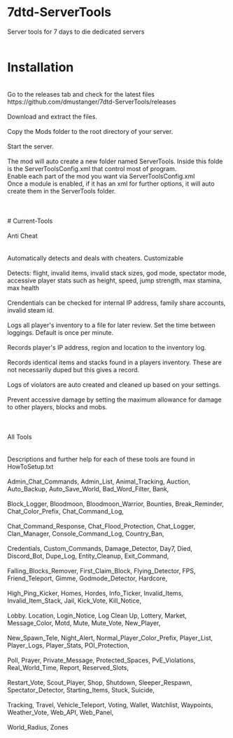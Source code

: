 # 7dtd-ServerTools
Server tools for 7 days to die dedicated servers<br>
<br>
# Installation
<br>
Go to the releases tab and check for the latest files https://github.com/dmustanger/7dtd-ServerTools/releases <br>
<br>
Download and extract the files.<br>
<br>
Copy the Mods folder to the root directory of your server.<br>
<br>
Start the server.<br>
<br>
The mod will auto create a new folder named ServerTools. Inside this folde is the ServerToolsConfig.xml that control most of program.<br>
Enable each part of the mod you want via ServerToolsConfig.xml<br>
Once a module is enabled, if it has an xml for further options, it will auto create them in the ServerTools folder.<br>
<br>
<br>
<br>
# Current-Tools
<br>
<br>
Anti Cheat<br>
<br>
<br>
Automatically detects and deals with cheaters. Customizable<br>
<br>
Detects: flight, invalid items, invalid stack sizes, god mode, spectator mode, <br>
accessive player stats such as height, speed, jump strength, max stamina, max health<br>
<br>
Crendentials can be checked for internal IP address, family share accounts, invalid steam id.<br>
<br>
Logs all player's inventory to a file for later review. Set the time between loggings. Default is once per minute.<br>
<br>
Records player's IP address, region and location to the inventory log.<br>
<br>
Records identical items and stacks found in a players inventory. These are not necessarily duped but this gives a record.<br>
<br>
Logs of violators are auto created and cleaned up based on your settings.<br>
<br>
Prevent accessive damage by setting the maximum allowance for damage to other players, blocks and mobs.<br>
<br>
<br>
<br>
All Tools<br>
<br>
<br>
Descriptions and further help for each of these tools are found in HowToSetup.txt
<br>
<br>
Admin_Chat_Commands, Admin_List, Animal_Tracking, Auction, Auto_Backup, Auto_Save_World, Bad_Word_Filter, Bank,<br>
<br>
Block_Logger, Bloodmoon, Bloodmoon_Warrior, Bounties, Break_Reminder, Chat_Color_Prefix, Chat_Command_Log,<br>
<br>
Chat_Command_Response, Chat_Flood_Protection, Chat_Logger, Clan_Manager, Console_Command_Log, Country_Ban,<br>
<br>
Credentials, Custom_Commands, Damage_Detector, Day7, Died, Discord_Bot, Dupe_Log, Entity_Cleanup, Exit_Command,<br>
<br>
Falling_Blocks_Remover, First_Claim_Block, Flying_Detector, FPS, Friend_Teleport, Gimme, Godmode_Detector, Hardcore,<br>
<br>
High_Ping_Kicker, Homes, Hordes, Info_Ticker, Invalid_Items, Invalid_Item_Stack, Jail, Kick_Vote, Kill_Notice,<br>
<br>
Lobby. Location, Login_Notice, Log Clean Up, Lottery, Market, Message_Color, Motd, Mute, Mute_Vote, New_Player,<br>
<br>
New_Spawn_Tele, Night_Alert, Normal_Player_Color_Prefix, Player_List, Player_Logs, Player_Stats, POI_Protection,<br>
<br>
Poll, Prayer, Private_Message, Protected_Spaces, PvE_Violations, Real_World_Time, Report, Reserved_Slots,<br>
<br>
Restart_Vote, Scout_Player, Shop, Shutdown, Sleeper_Respawn, Spectator_Detector, Starting_Items, Stuck, Suicide,<br>
<br>
Tracking, Travel, Vehicle_Teleport, Voting, Wallet, Watchlist, Waypoints, Weather_Vote, Web_API, Web_Panel,<br>
<br>
World_Radius, Zones<br>
<br>
<br> 
<br>
